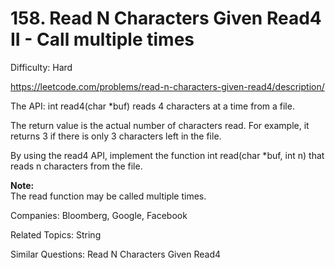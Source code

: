 # 158. Read N Characters Given Read4 II - Call multiple times

Difficulty: Hard

https://leetcode.com/problems/read-n-characters-given-read4/description/

The API: int read4(char *buf) reads 4 characters at a time from a file.

The return value is the actual number of characters read. For example, it returns 3 if there is only 3 characters left in the file.

By using the read4 API, implement the function int read(char *buf, int n) that reads n characters from the file.

**Note:**  
The read function may be called multiple times.

Companies: Bloomberg, Google, Facebook

Related Topics: String

Similar Questions: Read N Characters Given Read4
